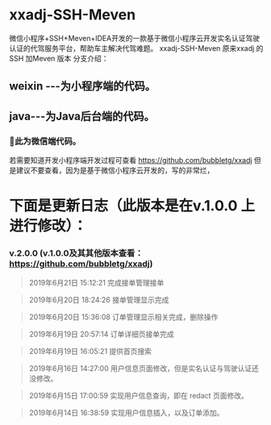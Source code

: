 # xxadj-SSH-Meven
微信小程序+SSH+Meven+IDEA开发的一款基于微信小程序云开发实名认证驾驶认证的代驾服务平台，帮助车主解决代驾难题。
xxadj-SSH-Meven 原来xxadj 的SSH 加Meven 版本
分支介绍： 
## weixin ---为小程序端的代码。

## java---为Java后台端的代码。

### 🦔此为微信端代码。

若需要知道开发小程序端开发过程可查看 https://github.com/bubbletg/xxadj 但是建议不要查看，因为是基于微信小程序云开发的，写的非常烂，

# 下面是更新日志（此版本是在v.1.0.0 上进行修改）：
### v.2.0.0 (v.1.0.0及其其他版本查看：https://github.com/bubbletg/xxadj)

> 2019年6月21日 15:12:21 完成接单管理接单

> 2019年6月20日 18:24:26 接单管理显示完成

> 2019年6月20日 15:36:08 订单管理显示相关完成，删除操作

> 2019年6月19日 20:57:14 订单详细页接单完成

> 2019年6月19日 16:05:21 提供首页搜索

> 2019年6月16日 14:27:00 用户信息页面修改，但是实名认证与驾驶认证还没修改。

> 2019年6月15日 17:00:59 实现用户信息查询，即在 redact 页面修改。

> 2019年6月14日 16:38:59 实现用户信息插入，以及订单添加。














